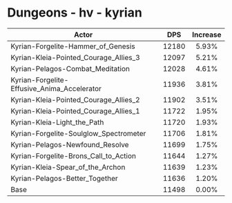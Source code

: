 # Dungeons - hv - kyrian
| Actor | DPS | Increase |
|---|:---:|:---:|
|Kyrian-Forgelite-Hammer_of_Genesis|12180|5.93%|
|Kyrian-Kleia-Pointed_Courage_Allies_3|12097|5.21%|
|Kyrian-Pelagos-Combat_Meditation|12028|4.61%|
|Kyrian-Forgelite-Effusive_Anima_Accelerator|11936|3.81%|
|Kyrian-Kleia-Pointed_Courage_Allies_2|11902|3.51%|
|Kyrian-Kleia-Pointed_Courage_Allies_1|11722|1.95%|
|Kyrian-Kleia-Light_the_Path|11720|1.93%|
|Kyrian-Forgelite-Soulglow_Spectrometer|11706|1.81%|
|Kyrian-Pelagos-Newfound_Resolve|11699|1.75%|
|Kyrian-Forgelite-Brons_Call_to_Action|11644|1.27%|
|Kyrian-Kleia-Spear_of_the_Archon|11639|1.23%|
|Kyrian-Pelagos-Better_Together|11636|1.20%|
|Base|11498|0.00%|

